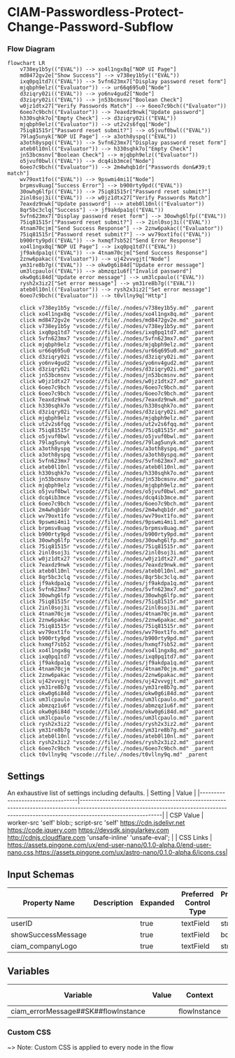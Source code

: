 # CIAM-Passwordless-Protect-Change-Password-Subflow

### Flow Diagram
```mermaid
flowchart LR
    v738ey1b5y(("EVAL")) --> xo4l1ngx8q["NOP UI Page"]
    md8472gv2e["Show Success"] --> v738ey1b5y(("EVAL"))
    ixq0pq1td7(("EVAL")) --> 5vfn623mx7["Display password reset form"]
    mjqbph9elz(("Evaluator")) --> ur66q695u0["Node"]
    d3ziqry02i(("EVAL")) --> yo6nv4gud2["Node"]
    d3ziqry02i(("EVAL")) --> jn53bcmsnv["Boolean Check"]
    w0jz1dtx27["Verify Passwords Match"] --> 6oeo7c9bch(("Evaluator"))
    6oeo7c9bch(("Evaluator")) --> 7eaxdz9nwk["Update password"]
    h330sqhk7o["Empty Check"] --> d3ziqry02i(("EVAL"))
    mjqbph9elz(("Evaluator")) --> ut2v2s6fqq["Node"]
    75iq81515r["Password reset submit?"] --> o5jvuf0bwl(("EVAL"))
    79lag5unyk["NOP UI Page"] --> a3oth8yspq(("EVAL"))
    a3oth8yspq(("EVAL")) --> 5vfn623mx7["Display password reset form"]
    ateb0l10nl(("Evaluator")) --> h330sqhk7o["Empty Check"]
    jn53bcmsnv["Boolean Check"] --> mjqbph9elz(("Evaluator"))
    o5jvuf0bwl(("EVAL")) --> dcq4ib3mce["Node"]
    6oeo7c9bch(("Evaluator")) --> 2m4whqb1dr["Passwords don&#39;t match"]
    wv79oxt1fo(("EVAL")) --> 9pswmi4mi1["Node"]
    brpmsv8uag["Success Error"] --> b900rty9pd(("EVAL"))
    30owhg6lfp(("EVAL")) --> 75iq81515r["Password reset submit?"]
    2inl0soj3i(("EVAL")) --> w0jz1dtx27["Verify Passwords Match"]
    7eaxdz9nwk["Update password"] --> ateb0l10nl(("Evaluator"))
    8qr5bc3clq["Success"] --> jf9akdpa1q(("EVAL"))
    5vfn623mx7["Display password reset form"] --> 30owhg6lfp(("EVAL"))
    75iq81515r["Password reset submit?"] --> 2inl0soj3i(("EVAL"))
    4tnam70cjm["Send Success Response"] --> 2znw6pakac(("Evaluator"))
    75iq81515r["Password reset submit?"] --> wv79oxt1fo(("EVAL"))
    b900rty9pd(("EVAL")) --> hxmqf7sb52["Send Error Response"]
    xo4l1ngx8q["NOP UI Page"] --> ixq0pq1td7(("EVAL"))
    jf9akdpa1q(("EVAL")) --> 4tnam70cjm["Send Success Response"]
    2znw6pakac(("Evaluator")) --> uj42vvvgjt["Node"]
    ym31re8b7g(("EVAL")) --> okw0g6i84d["Update error message"]
    um3lcpaulo(("EVAL")) --> abmzqz1u6f["Invalid password"]
    okw0g6i84d["Update error message"] --> um3lcpaulo(("EVAL"))
    rysh2x3iz2["Set error message"] --> ym31re8b7g(("EVAL"))
    ateb0l10nl(("Evaluator")) --> rysh2x3iz2["Set error message"]
    6oeo7c9bch(("Evaluator")) --> t0vllny9q["Http"]

    click v738ey1b5y "vscode://file/./nodes/v738ey1b5y.md" _parent
    click xo4l1ngx8q "vscode://file/./nodes/xo4l1ngx8q.md" _parent
    click md8472gv2e "vscode://file/./nodes/md8472gv2e.md" _parent
    click v738ey1b5y "vscode://file/./nodes/v738ey1b5y.md" _parent
    click ixq0pq1td7 "vscode://file/./nodes/ixq0pq1td7.md" _parent
    click 5vfn623mx7 "vscode://file/./nodes/5vfn623mx7.md" _parent
    click mjqbph9elz "vscode://file/./nodes/mjqbph9elz.md" _parent
    click ur66q695u0 "vscode://file/./nodes/ur66q695u0.md" _parent
    click d3ziqry02i "vscode://file/./nodes/d3ziqry02i.md" _parent
    click yo6nv4gud2 "vscode://file/./nodes/yo6nv4gud2.md" _parent
    click d3ziqry02i "vscode://file/./nodes/d3ziqry02i.md" _parent
    click jn53bcmsnv "vscode://file/./nodes/jn53bcmsnv.md" _parent
    click w0jz1dtx27 "vscode://file/./nodes/w0jz1dtx27.md" _parent
    click 6oeo7c9bch "vscode://file/./nodes/6oeo7c9bch.md" _parent
    click 6oeo7c9bch "vscode://file/./nodes/6oeo7c9bch.md" _parent
    click 7eaxdz9nwk "vscode://file/./nodes/7eaxdz9nwk.md" _parent
    click h330sqhk7o "vscode://file/./nodes/h330sqhk7o.md" _parent
    click d3ziqry02i "vscode://file/./nodes/d3ziqry02i.md" _parent
    click mjqbph9elz "vscode://file/./nodes/mjqbph9elz.md" _parent
    click ut2v2s6fqq "vscode://file/./nodes/ut2v2s6fqq.md" _parent
    click 75iq81515r "vscode://file/./nodes/75iq81515r.md" _parent
    click o5jvuf0bwl "vscode://file/./nodes/o5jvuf0bwl.md" _parent
    click 79lag5unyk "vscode://file/./nodes/79lag5unyk.md" _parent
    click a3oth8yspq "vscode://file/./nodes/a3oth8yspq.md" _parent
    click a3oth8yspq "vscode://file/./nodes/a3oth8yspq.md" _parent
    click 5vfn623mx7 "vscode://file/./nodes/5vfn623mx7.md" _parent
    click ateb0l10nl "vscode://file/./nodes/ateb0l10nl.md" _parent
    click h330sqhk7o "vscode://file/./nodes/h330sqhk7o.md" _parent
    click jn53bcmsnv "vscode://file/./nodes/jn53bcmsnv.md" _parent
    click mjqbph9elz "vscode://file/./nodes/mjqbph9elz.md" _parent
    click o5jvuf0bwl "vscode://file/./nodes/o5jvuf0bwl.md" _parent
    click dcq4ib3mce "vscode://file/./nodes/dcq4ib3mce.md" _parent
    click 6oeo7c9bch "vscode://file/./nodes/6oeo7c9bch.md" _parent
    click 2m4whqb1dr "vscode://file/./nodes/2m4whqb1dr.md" _parent
    click wv79oxt1fo "vscode://file/./nodes/wv79oxt1fo.md" _parent
    click 9pswmi4mi1 "vscode://file/./nodes/9pswmi4mi1.md" _parent
    click brpmsv8uag "vscode://file/./nodes/brpmsv8uag.md" _parent
    click b900rty9pd "vscode://file/./nodes/b900rty9pd.md" _parent
    click 30owhg6lfp "vscode://file/./nodes/30owhg6lfp.md" _parent
    click 75iq81515r "vscode://file/./nodes/75iq81515r.md" _parent
    click 2inl0soj3i "vscode://file/./nodes/2inl0soj3i.md" _parent
    click w0jz1dtx27 "vscode://file/./nodes/w0jz1dtx27.md" _parent
    click 7eaxdz9nwk "vscode://file/./nodes/7eaxdz9nwk.md" _parent
    click ateb0l10nl "vscode://file/./nodes/ateb0l10nl.md" _parent
    click 8qr5bc3clq "vscode://file/./nodes/8qr5bc3clq.md" _parent
    click jf9akdpa1q "vscode://file/./nodes/jf9akdpa1q.md" _parent
    click 5vfn623mx7 "vscode://file/./nodes/5vfn623mx7.md" _parent
    click 30owhg6lfp "vscode://file/./nodes/30owhg6lfp.md" _parent
    click 75iq81515r "vscode://file/./nodes/75iq81515r.md" _parent
    click 2inl0soj3i "vscode://file/./nodes/2inl0soj3i.md" _parent
    click 4tnam70cjm "vscode://file/./nodes/4tnam70cjm.md" _parent
    click 2znw6pakac "vscode://file/./nodes/2znw6pakac.md" _parent
    click 75iq81515r "vscode://file/./nodes/75iq81515r.md" _parent
    click wv79oxt1fo "vscode://file/./nodes/wv79oxt1fo.md" _parent
    click b900rty9pd "vscode://file/./nodes/b900rty9pd.md" _parent
    click hxmqf7sb52 "vscode://file/./nodes/hxmqf7sb52.md" _parent
    click xo4l1ngx8q "vscode://file/./nodes/xo4l1ngx8q.md" _parent
    click ixq0pq1td7 "vscode://file/./nodes/ixq0pq1td7.md" _parent
    click jf9akdpa1q "vscode://file/./nodes/jf9akdpa1q.md" _parent
    click 4tnam70cjm "vscode://file/./nodes/4tnam70cjm.md" _parent
    click 2znw6pakac "vscode://file/./nodes/2znw6pakac.md" _parent
    click uj42vvvgjt "vscode://file/./nodes/uj42vvvgjt.md" _parent
    click ym31re8b7g "vscode://file/./nodes/ym31re8b7g.md" _parent
    click okw0g6i84d "vscode://file/./nodes/okw0g6i84d.md" _parent
    click um3lcpaulo "vscode://file/./nodes/um3lcpaulo.md" _parent
    click abmzqz1u6f "vscode://file/./nodes/abmzqz1u6f.md" _parent
    click okw0g6i84d "vscode://file/./nodes/okw0g6i84d.md" _parent
    click um3lcpaulo "vscode://file/./nodes/um3lcpaulo.md" _parent
    click rysh2x3iz2 "vscode://file/./nodes/rysh2x3iz2.md" _parent
    click ym31re8b7g "vscode://file/./nodes/ym31re8b7g.md" _parent
    click ateb0l10nl "vscode://file/./nodes/ateb0l10nl.md" _parent
    click rysh2x3iz2 "vscode://file/./nodes/rysh2x3iz2.md" _parent
    click 6oeo7c9bch "vscode://file/./nodes/6oeo7c9bch.md" _parent
    click t0vllny9q "vscode://file/./nodes/t0vllny9q.md" _parent
```


## Settings
An exhaustive list of settings including defaults.
| Setting                          | Value                                                                                                                                                                                   |
|----------------------------------|-----------------------------------------------------------------------------------------------------------------------------------------------------------------------------------------|
| CSP Value                        | worker-src &#39;self&#39; blob:; script-src &#39;self&#39; https://cdn.jsdelivr.net https://code.jquery.com https://devsdk.singularkey.com http://cdnjs.cloudflare.com &#39;unsafe-inline&#39; &#39;unsafe-eval&#39;; | 
 | CSS Links                        | https://assets.pingone.com/ux/end-user-nano/0.1.0-alpha.0/end-user-nano.css,https://assets.pingone.com/ux/astro-nano/0.1.0-alpha.6/icons.css|

## Input Schemas
| Property Name | Description | Expanded | Preferred Control Type | Preferred Data Type | Required |
|----------------------------------|-----------------|-----------------|-----------------|-----------------|-----------------|
| userID |  | true | textField | string | true | 
 | showSuccessMessage |  | true | textField | boolean | false | 
 | ciam_companyLogo |  | true | textField | string | false | 
 


## Variables
| Variable | Value | Context | Display Name | Field Type | Min | Max | Mutable | Type |                                                                                                                                                                
|----------------------------------|-----------------|-----------------|-----------------|-----------------|-----------------|-----------------|-----------------|-----------------|
| ciam_errorMessage##SK##flowInstance |  | flowInstance |  | string | 0 | 2000 | true | property | 
 

### Custom CSS
~> Note: Custom CSS is applied to every node in the flow

```css

```
